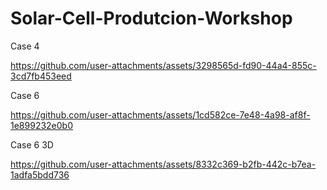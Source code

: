 # Solar-Cell-Produtcion-Workshop

Case 4



https://github.com/user-attachments/assets/3298565d-fd90-44a4-855c-3cd7fb453eed


Case 6



https://github.com/user-attachments/assets/1cd582ce-7e48-4a98-af8f-1e899232e0b0


Case 6 3D


https://github.com/user-attachments/assets/8332c369-b2fb-442c-b7ea-1adfa5bdd736

